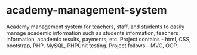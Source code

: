 # academy-management-system
Academy management system for teachers, staff, and students to easily manage academic information such as students information, teachers information, academic results, payments, etc. Project contains - html, CSS, bootstrap, PHP, MySQL, PHPUnit testing. Project follows - MVC, OOP.
